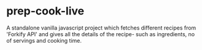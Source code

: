 # prep-cook-live
A standalone vanilla javascript project which fetches different recipes from 'Forkify API' and gives all the details of the recipe- such as ingredients, no of servings and cooking time.
